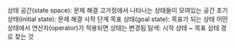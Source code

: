 상태 공간(state space): 문제 해결 고가정에서 나타나는 상태들이 모여있는 공간
초기 상태(initial state): 문제 해결 시작 단계
목표 상태(goal state): 목표가 되는 상태
어떤 상태에서 연산자(operator)가 적용되면 상태는 변경됨
탐색: 시작 상태 ~ 목표 상태 경로 찾는 것